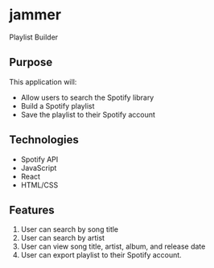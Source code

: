 # jammer
Playlist Builder

## Purpose
This application will:
- Allow users to search the Spotify library
- Build a Spotify playlist
- Save the playlist to their Spotify account


## Technologies
- Spotify API
- JavaScript
- React
- HTML/CSS


## Features
1. User can search by song title 
2. User can search by artist
3. User can view song title, artist, album, and release date
4. User can export playlist to their Spotify account.